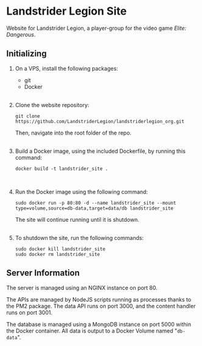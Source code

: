 # Landstrider Legion Site
Website for Landstrider Legion, a player-group for the video game *Elite: Dangerous*.

## Initializing
1. On a VPS, install the following packages:
    - git
    - Docker
<br><br>

2. Clone the website repository:
    ```
    git clone https://github.com/LandstriderLegion/landstriderlegion_org.git
    ```
    Then, navigate into the root folder of the repo.
<br><br>

3. Build a Docker image, using the included Dockerfile, by running this command:
    ```
    docker build -t landstrider_site .
    ```
<br>

4. Run the Docker image using the following command:
    ```
    sudo docker run -p 80:80 -d --name landstrider_site --mount type=volume,source=db-data,target=data/db landstrider_site
    ```
    The site will continue running until it is shutdown.
<br><br>

5. To shutdown the site, run the following commands:
    ```
    sudo docker kill landstrider_site
    sudo docker rm landstrider_site
    ```


## Server Information
The server is managed using an NGINX instance on port 80.

The APIs are managed by NodeJS scripts running as processes thanks to the PM2 package. The data API runs on port 3000, and the content handler runs on port 3001.

The database is managed using a MongoDB instance on port 5000 within the Docker container. All data is output to a Docker Volume named "`db-data`".